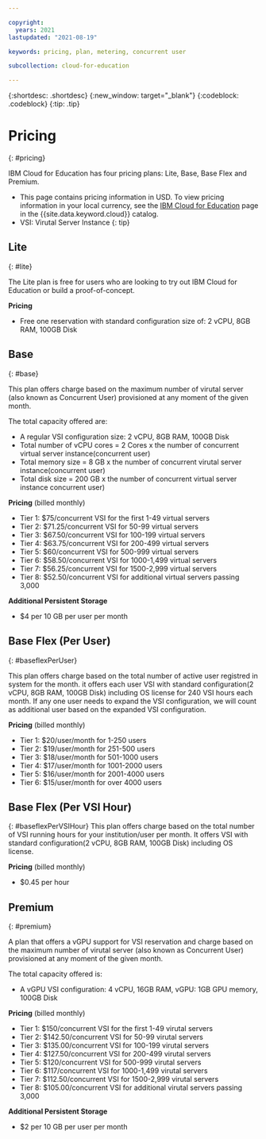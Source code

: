 ```yaml
---

copyright:
  years: 2021
lastupdated: "2021-08-19"

keywords: pricing, plan, metering, concurrent user

subcollection: cloud-for-education

---
```


{:shortdesc: .shortdesc}
{:new_window: target="_blank"}
{:codeblock: .codeblock}
{:tip: .tip}


# Pricing
{: #pricing}

IBM Cloud for Education has four pricing plans: Lite, Base, Base Flex and Premium.

- This page contains pricing information in USD. To view pricing information in your local currency, see the [IBM Cloud for Education](https://{DomainName}/catalog/education) page in the {{site.data.keyword.cloud}} catalog.
- VSI: Virutal Server Instance
{: tip}

## Lite
{: #lite}

The Lite plan is free for users who are looking to try out IBM Cloud for Education or build a proof-of-concept.

**Pricing**
- Free one reservation with standard configuration size of: 2 vCPU, 8GB RAM, 100GB Disk

## Base
{: #base}

This plan offers charge based on the maximum number of virutal server (also known as Concurrent User) provisioned at any moment of the given month. 

The total capacity offered are:
- A regular VSI configuration size: 2 vCPU, 8GB RAM, 100GB Disk
- Total number of vCPU cores = 2 Cores x the number of concurrent virtual server instance(concurrent user)
- Total memory size = 8 GB x the number of concurrent virutal server instance(concurrent user)
- Total disk size = 200 GB x the number of concurrent virtual server instance concurrent user)

**Pricing** (billed monthly)
- Tier 1: $75/concurrent VSI for the first 1-49 virtual servers
- Tier 2: $71.25/concurrent VSI for 50-99 virtual servers
- Tier 3: $67.50/concurrent VSI for 100-199 virtual servers
- Tier 4: $63.75/concurrent VSI for 200-499 virtual servers
- Tier 5: $60/concurrent VSI for 500-999 virtual servers
- Tier 6: $58.50/concurrent VSI for 1000-1,499 virtual servers
- Tier 7: $56.25/concurrent VSI for 1500-2,999 virtual servers
- Tier 8: $52.50/concurrent VSI for additional virtual servers passing 3,000

**Additional Persistent Storage** 
- $4 per 10 GB per user per month 

## Base Flex (Per User)
{: #baseflexPerUser}

This plan offers charge based on the total number of active user registred in system for the month. it offers each user VSI with standard configuration(2 vCPU, 8GB RAM, 100GB Disk) including OS license for 240 VSI hours each month. If any one user needs to expand the VSI configuration, we will count as additional user based on the expanded VSI configuration. 

**Pricing** (billed monthly)
- Tier 1: $20/user/month for 1-250 users
- Tier 2: $19/user/month for 251-500 users
- Tier 3: $18/user/month for 501-1000 users
- Tier 4: $17/user/month for 1001-2000 users
- Tier 5: $16/user/month for 2001-4000 users
- Tier 6: $15/user/month for over 4000 users

## Base Flex (Per VSI Hour)
{: #baseflexPerVSIHour}
This plan offers charge based on the total number of VSI running hours for your institution/user per month. It offers VSI with standard configuration(2 vCPU, 8GB RAM, 100GB Disk) including OS license. 

**Pricing** (billed monthly)
- $0.45 per hour 

## Premium
{: #premium}

A plan that offers a vGPU support for VSI reservation and charge based on the maximum number of virutal server (also known as Concurrent User) provisioned at any moment of the given month. 

The total capacity offered is:
- A vGPU VSI configuration: 4 vCPU, 16GB RAM, vGPU: 1GB GPU memory, 100GB Disk

**Pricing** (billed monthly)
- Tier 1: $150/concurrent VSI for the first 1-49 virutal servers
- Tier 2: $142.50/concurrent VSI for 50-99 virutal servers
- Tier 3: $135.00/concurrent VSI for 100-199 virutal servers
- Tier 4: $127.50/concurrent VSI for 200-499 virutal servers
- Tier 5: $120/concurrent VSI for 500-999 virutal servers
- Tier 6: $117/concurrent VSI for 1000-1,499 virutal servers
- Tier 7: $112.50/concurrent VSI for 1500-2,999 virutal servers
- Tier 8: $105.00/concurrent VSI for additional virutal servers passing 3,000

**Additional Persistent Storage** 
- $2 per 10 GB per user per month 

